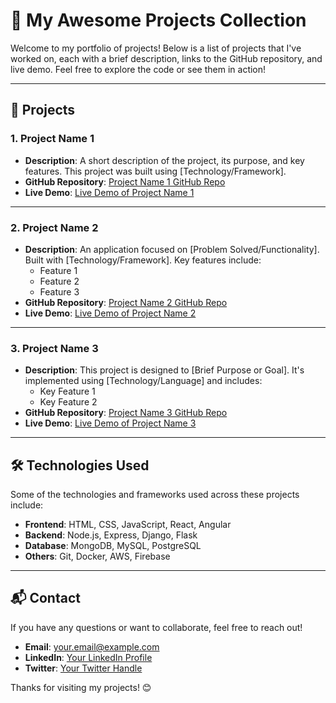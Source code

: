 # 🌟 My Awesome Projects Collection

Welcome to my portfolio of projects! Below is a list of projects that I've worked on, each with a brief description, links to the GitHub repository, and live demo. Feel free to explore the code or see them in action!

---

## 🚀 Projects

### 1. **Project Name 1**
   - **Description**: A short description of the project, its purpose, and key features. This project was built using [Technology/Framework].
   - **GitHub Repository**: [Project Name 1 GitHub Repo](https://github.com/yourusername/project1)
   - **Live Demo**: [Live Demo of Project Name 1](https://project1-live-url.com)

---

### 2. **Project Name 2**
   - **Description**: An application focused on [Problem Solved/Functionality]. Built with [Technology/Framework]. Key features include:
     - Feature 1
     - Feature 2
     - Feature 3
   - **GitHub Repository**: [Project Name 2 GitHub Repo](https://github.com/yourusername/project2)
   - **Live Demo**: [Live Demo of Project Name 2](https://project2-live-url.com)

---

### 3. **Project Name 3**
   - **Description**: This project is designed to [Brief Purpose or Goal]. It's implemented using [Technology/Language] and includes:
     - Key Feature 1
     - Key Feature 2
   - **GitHub Repository**: [Project Name 3 GitHub Repo](https://github.com/yourusername/project3)
   - **Live Demo**: [Live Demo of Project Name 3](https://project3-live-url.com)

---

## 🛠️ Technologies Used
Some of the technologies and frameworks used across these projects include:
- **Frontend**: HTML, CSS, JavaScript, React, Angular
- **Backend**: Node.js, Express, Django, Flask
- **Database**: MongoDB, MySQL, PostgreSQL
- **Others**: Git, Docker, AWS, Firebase

---

## 📬 Contact
If you have any questions or want to collaborate, feel free to reach out!

- **Email**: your.email@example.com
- **LinkedIn**: [Your LinkedIn Profile](https://linkedin.com/in/yourprofile)
- **Twitter**: [Your Twitter Handle](https://twitter.com/yourhandle)

Thanks for visiting my projects! 😊
